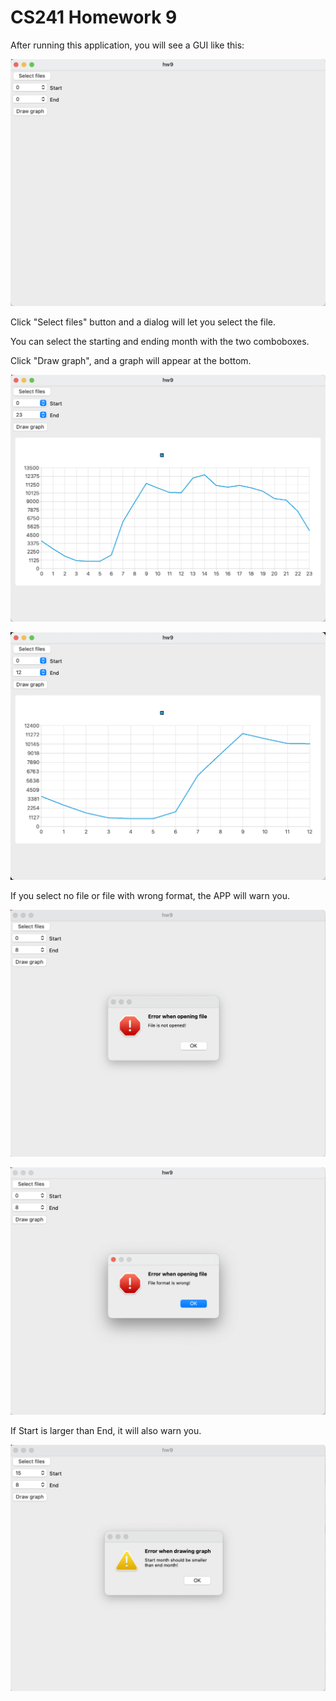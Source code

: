 # CS241 Homework 9

After running this application, you will see a GUI like this:

![](gui.png)

Click "Select files" button and a dialog will let you select the file.

You can select the starting and ending month with the two comboboxes.

Click "Draw graph", and a graph will appear at the bottom.

![](gui1.png)

![](gui2.png)

If you select no file or file with wrong format, the APP will warn you.

![](fileerror.png)

![](fileerror2.png)

If Start is larger than End, it will also warn you.

![](ploterror.png)